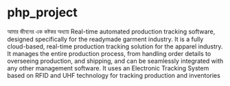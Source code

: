 # php_project
আমার জীবনের এক কষ্টকর অধ্যায়
Real-time automated production tracking software, designed specifically for the readymade garment industry. It is a fully cloud-based, real-time production tracking solution for the apparel industry. It manages the entire production process, from handling order details to overseeing production, and shipping, and can be seamlessly integrated with any other management software. It uses an Electronic Tracking System based on RFID and UHF technology for tracking production and inventories
